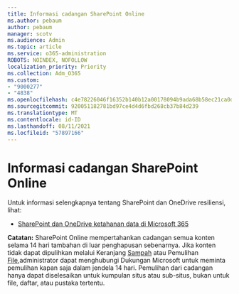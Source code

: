 ```yaml
---
title: Informasi cadangan SharePoint Online
ms.author: pebaum
author: pebaum
manager: scotv
ms.audience: Admin
ms.topic: article
ms.service: o365-administration
ROBOTS: NOINDEX, NOFOLLOW
localization_priority: Priority
ms.collection: Adm_O365
ms.custom:
- "9000277"
- "4838"
ms.openlocfilehash: c4e78226046f16352b140b12a00178094b9ada68b58ec21ca0d974792c8e3068
ms.sourcegitcommit: 920051182781bd97ce4d4d6fbd268cb37b84d239
ms.translationtype: MT
ms.contentlocale: id-ID
ms.lasthandoff: 08/11/2021
ms.locfileid: "57897166"
---
```

# <a name="sharepoint-online-backup-information"></a>Informasi cadangan SharePoint Online

Untuk informasi selengkapnya tentang SharePoint dan OneDrive resiliensi, lihat:

- [SharePoint dan OneDrive ketahanan data di Microsoft 365](https://docs.microsoft.com/compliance/assurance/assurance-sharepoint-onedrive-data-resiliency)

**Catatan:** SharePoint Online mempertahankan cadangan semua konten selama 14 hari tambahan di luar penghapusan sebenarnya. Jika konten tidak dapat dipulihkan melalui Keranjang [Sampah](https://support.microsoft.com/office/restore-deleted-items-from-the-site-collection-recycle-bin-5fa924ee-16d7-487b-9a0a-021b9062d14b) atau Pemulihan [File,](https://support.microsoft.com/office/restore-your-onedrive-fa231298-759d-41cf-bcd0-25ac53eb8a15)administrator dapat menghubungi Dukungan Microsoft untuk meminta pemulihan kapan saja dalam jendela 14 hari. Pemulihan dari cadangan hanya dapat diselesaikan untuk kumpulan situs atau sub-situs, bukan untuk file, daftar, atau pustaka tertentu.
